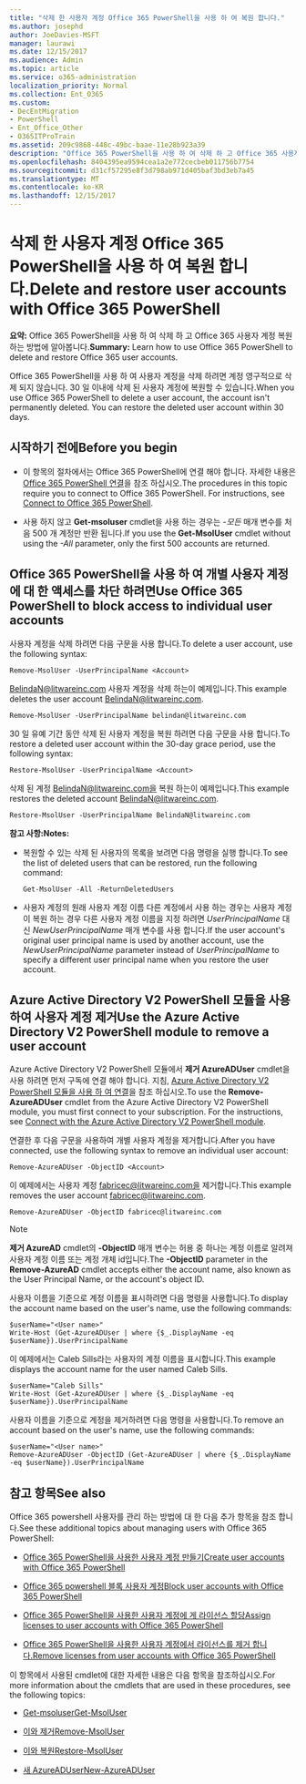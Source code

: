 ```yaml
---
title: "삭제 한 사용자 계정 Office 365 PowerShell을 사용 하 여 복원 합니다."
ms.author: josephd
author: JoeDavies-MSFT
manager: laurawi
ms.date: 12/15/2017
ms.audience: Admin
ms.topic: article
ms.service: o365-administration
localization_priority: Normal
ms.collection: Ent_O365
ms.custom:
- DecEntMigration
- PowerShell
- Ent_Office_Other
- O365ITProTrain
ms.assetid: 209c9868-448c-49bc-baae-11e28b923a39
description: "Office 365 PowerShell을 사용 하 여 삭제 하 고 Office 365 사용자 계정 복원 하는 방법에 알아봅니다."
ms.openlocfilehash: 8404395ea9594cea1a2e772cecbeb011756b7754
ms.sourcegitcommit: d31cf57295e8f3d798ab971d405baf3bd3eb7a45
ms.translationtype: MT
ms.contentlocale: ko-KR
ms.lasthandoff: 12/15/2017
---
```

# <a name="delete-and-restore-user-accounts-with-office-365-powershell"></a><span data-ttu-id="8620d-103">삭제 한 사용자 계정 Office 365 PowerShell을 사용 하 여 복원 합니다.</span><span class="sxs-lookup"><span data-stu-id="8620d-103">Delete and restore user accounts with Office 365 PowerShell</span></span>

<span data-ttu-id="8620d-104">**요약:**  Office 365 PowerShell을 사용 하 여 삭제 하 고 Office 365 사용자 계정 복원 하는 방법에 알아봅니다.</span><span class="sxs-lookup"><span data-stu-id="8620d-104">**Summary:**  Learn how to use Office 365 PowerShell to delete and restore Office 365 user accounts.</span></span>
  
<span data-ttu-id="8620d-p101">Office 365 PowerShell을 사용 하 여 사용자 계정을 삭제 하려면 계정 영구적으로 삭제 되지 않습니다. 30 일 이내에 삭제 된 사용자 계정에 복원할 수 있습니다.</span><span class="sxs-lookup"><span data-stu-id="8620d-p101">When you use Office 365 PowerShell to delete a user account, the account isn't permanently deleted. You can restore the deleted user account within 30 days.</span></span>
  
## <a name="before-you-begin"></a><span data-ttu-id="8620d-107">시작하기 전에</span><span class="sxs-lookup"><span data-stu-id="8620d-107">Before you begin</span></span>

- <span data-ttu-id="8620d-p102">이 항목의 절차에서는 Office 365 PowerShell에 연결 해야 합니다. 자세한 내용은 [Office 365 PowerShell 연결](connect-to-office-365-powershell.md)을 참조 하십시오.</span><span class="sxs-lookup"><span data-stu-id="8620d-p102">The procedures in this topic require you to connect to Office 365 PowerShell. For instructions, see [Connect to Office 365 PowerShell](connect-to-office-365-powershell.md).</span></span>
    
- <span data-ttu-id="8620d-110">사용 하지 않고 **Get-msoluser** cmdlet을 사용 하는 경우는 _-모든_ 매개 변수를 처음 500 개 계정만 반환 됩니다.</span><span class="sxs-lookup"><span data-stu-id="8620d-110">If you use the **Get-MsolUser** cmdlet without using the _-All_ parameter, only the first 500 accounts are returned.</span></span>
    
## <a name="use-office-365-powershell-to-block-access-to-individual-user-accounts"></a><span data-ttu-id="8620d-111">Office 365 PowerShell을 사용 하 여 개별 사용자 계정에 대 한 액세스를 차단 하려면</span><span class="sxs-lookup"><span data-stu-id="8620d-111">Use Office 365 PowerShell to block access to individual user accounts</span></span>
<span data-ttu-id="8620d-112"><a name="ShortVersion"> </a></span><span class="sxs-lookup"><span data-stu-id="8620d-112"></span></span>

<span data-ttu-id="8620d-113">사용자 계정을 삭제 하려면 다음 구문을 사용 합니다.</span><span class="sxs-lookup"><span data-stu-id="8620d-113">To delete a user account, use the following syntax:</span></span>
  
```
Remove-MsolUser -UserPrincipalName <Account>
```

<span data-ttu-id="8620d-114">BelindaN@litwareinc.com 사용자 계정을 삭제 하는이 예제입니다.</span><span class="sxs-lookup"><span data-stu-id="8620d-114">This example deletes the user account BelindaN@litwareinc.com.</span></span>
  
```
Remove-MsolUser -UserPrincipalName belindan@litwareinc.com
```

<span data-ttu-id="8620d-115">30 일 유예 기간 동안 삭제 된 사용자 계정을 복원 하려면 다음 구문을 사용 합니다.</span><span class="sxs-lookup"><span data-stu-id="8620d-115">To restore a deleted user account within the 30-day grace period, use the following syntax:</span></span>
  
```
Restore-MsolUser -UserPrincipalName <Account>
```

<span data-ttu-id="8620d-116">삭제 된 계정 BelindaN@litwareinc.com을 복원 하는이 예제입니다.</span><span class="sxs-lookup"><span data-stu-id="8620d-116">This example restores the deleted account BelindaN@litwareinc.com.</span></span>
  
```
Restore-MsolUser -UserPrincipalName BelindaN@litwareinc.com
```

 <span data-ttu-id="8620d-117">**참고 사항:**</span><span class="sxs-lookup"><span data-stu-id="8620d-117">**Notes:**</span></span>
  
- <span data-ttu-id="8620d-118">복원할 수 있는 삭제 된 사용자의 목록을 보려면 다음 명령을 실행 합니다.</span><span class="sxs-lookup"><span data-stu-id="8620d-118">To see the list of deleted users that can be restored, run the following command:</span></span>
    
  ```
  Get-MsolUser -All -ReturnDeletedUsers
  ```

- <span data-ttu-id="8620d-119">사용자 계정의 원래 사용자 계정 이름 다른 계정에서 사용 하는 경우는 사용자 계정이 복원 하는 경우 다른 사용자 계정 이름을 지정 하려면 _UserPrincipalName_ 대신 _NewUserPrincipalName_ 매개 변수를 사용 합니다.</span><span class="sxs-lookup"><span data-stu-id="8620d-119">If the user account's original user principal name is used by another account, use the  _NewUserPrincipalName_ parameter instead of _UserPrincipalName_ to specify a different user principal name when you restore the user account.</span></span>
    
## <a name="use-the-azure-active-directory-v2-powershell-module-to-remove-a-user-account"></a><span data-ttu-id="8620d-120">Azure Active Directory V2 PowerShell 모듈을 사용하여 사용자 계정 제거</span><span class="sxs-lookup"><span data-stu-id="8620d-120">Use the Azure Active Directory V2 PowerShell module to remove a user account</span></span>
<span data-ttu-id="8620d-121"><a name="ShortVersion"> </a></span><span class="sxs-lookup"><span data-stu-id="8620d-121"></span></span>

<span data-ttu-id="8620d-p103">Azure Active Directory V2 PowerShell 모듈에서 **제거 AzureADUser** cmdlet을 사용 하려면 먼저 구독에 연결 해야 합니다. 지침, [Azure Active Directory V2 PowerShell 모듈을 사용 하 여 연결](https://go.microsoft.com/fwlink/?linkid=842218)을 참조 하십시오.</span><span class="sxs-lookup"><span data-stu-id="8620d-p103">To use the **Remove-AzureADUser** cmdlet from the Azure Active Directory V2 PowerShell module, you must first connect to your subscription. For the instructions, see [Connect with the Azure Active Directory V2 PowerShell module](https://go.microsoft.com/fwlink/?linkid=842218).</span></span>
  
<span data-ttu-id="8620d-124">연결한 후 다음 구문을 사용하여 개별 사용자 계정을 제거합니다.</span><span class="sxs-lookup"><span data-stu-id="8620d-124">After you have connected, use the following syntax to remove an individual user account:</span></span>
  
```
Remove-AzureADUser -ObjectID <Account>
```

<span data-ttu-id="8620d-125">이 예제에서는 사용자 계정 fabricec@litwareinc.com을 제거합니다.</span><span class="sxs-lookup"><span data-stu-id="8620d-125">This example removes the user account fabricec@litwareinc.com.</span></span>
  
```
Remove-AzureADUser -ObjectID fabricec@litwareinc.com
```

> [!NOTE]
> <span data-ttu-id="8620d-126">**제거 AzureAD** cmdlet의 **-ObjectID** 매개 변수는 허용 중 하나는 계정 이름로 알려져 사용자 계정 이름 또는 계정 개체 id입니다.</span><span class="sxs-lookup"><span data-stu-id="8620d-126">The **-ObjectID** parameter in the **Remove-AzureAD** cmdlet accepts either the account name, also known as the User Principal Name, or the account's object ID.</span></span>
  
<span data-ttu-id="8620d-127">사용자 이름을 기준으로 계정 이름을 표시하려면 다음 명령을 사용합니다.</span><span class="sxs-lookup"><span data-stu-id="8620d-127">To display the account name based on the user's name, use the following commands:</span></span>
  
```
$userName="<User name>"
Write-Host (Get-AzureADUser | where {$_.DisplayName -eq $userName}).UserPrincipalName
```

<span data-ttu-id="8620d-128">이 예제에서는 Caleb Sills라는 사용자의 계정 이름을 표시합니다.</span><span class="sxs-lookup"><span data-stu-id="8620d-128">This example displays the account name for the user named Caleb Sills.</span></span>
  
```
$userName="Caleb Sills"
Write-Host (Get-AzureADUser | where {$_.DisplayName -eq $userName}).UserPrincipalName
```

<span data-ttu-id="8620d-129">사용자 이름을 기준으로 계정을 제거하려면 다음 명령을 사용합니다.</span><span class="sxs-lookup"><span data-stu-id="8620d-129">To remove an account based on the user's name, use the following commands:</span></span>
  
```
$userName="<User name>"
Remove-AzureADUser -ObjectID (Get-AzureADUser | where {$_.DisplayName -eq $userName}).UserPrincipalName
```

## <a name="see-also"></a><span data-ttu-id="8620d-130">참고 항목</span><span class="sxs-lookup"><span data-stu-id="8620d-130">See also</span></span>
<span data-ttu-id="8620d-131"><a name="SeeAlso"> </a></span><span class="sxs-lookup"><span data-stu-id="8620d-131"></span></span>

<span data-ttu-id="8620d-132">Office 365 powershell 사용자를 관리 하는 방법에 대 한 다음 추가 항목을 참조 합니다.</span><span class="sxs-lookup"><span data-stu-id="8620d-132">See these additional topics about managing users with Office 365 PowerShell:</span></span>
  
- [<span data-ttu-id="8620d-133">Office 365 PowerShell을 사용한 사용자 계정 만들기</span><span class="sxs-lookup"><span data-stu-id="8620d-133">Create user accounts with Office 365 PowerShell</span></span>](create-user-accounts-with-office-365-powershell.md)
    
- [<span data-ttu-id="8620d-134">Office 365 powershell 블록 사용자 계정</span><span class="sxs-lookup"><span data-stu-id="8620d-134">Block user accounts with Office 365 PowerShell</span></span>](block-user-accounts-with-office-365-powershell.md)
    
- [<span data-ttu-id="8620d-135">Office 365 PowerShell을 사용한 사용자 계정에 게 라이선스 할당</span><span class="sxs-lookup"><span data-stu-id="8620d-135">Assign licenses to user accounts with Office 365 PowerShell</span></span>](assign-licenses-to-user-accounts-with-office-365-powershell.md)
    
- [<span data-ttu-id="8620d-136">Office 365 PowerShell을 사용한 사용자 계정에서 라이선스를 제거 합니다.</span><span class="sxs-lookup"><span data-stu-id="8620d-136">Remove licenses from user accounts with Office 365 PowerShell</span></span>](remove-licenses-from-user-accounts-with-office-365-powershell.md)
    
<span data-ttu-id="8620d-137">이 항목에서 사용된 cmdlet에 대한 자세한 내용은 다음 항목을 참조하십시오.</span><span class="sxs-lookup"><span data-stu-id="8620d-137">For more information about the cmdlets that are used in these procedures, see the following topics:</span></span>
  
- [<span data-ttu-id="8620d-138">Get-msoluser</span><span class="sxs-lookup"><span data-stu-id="8620d-138">Get-MsolUser</span></span>](https://go.microsoft.com/fwlink/p/?LinkId=691543)
    
- [<span data-ttu-id="8620d-139">이와 제거</span><span class="sxs-lookup"><span data-stu-id="8620d-139">Remove-MsolUser</span></span>](https://go.microsoft.com/fwlink/p/?LinkId=691636)
    
- [<span data-ttu-id="8620d-140">이와 복원</span><span class="sxs-lookup"><span data-stu-id="8620d-140">Restore-MsolUser</span></span>](https://go.microsoft.com/fwlink/p/?LinkId=691637)
    
- [<span data-ttu-id="8620d-141">새 AzureADUser</span><span class="sxs-lookup"><span data-stu-id="8620d-141">New-AzureADUser</span></span>](https://docs.microsoft.com/powershell/module/azuread/new-azureaduser?view=azureadps-2.0)
    

